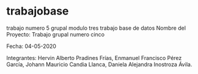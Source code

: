 # trabajobase
trabajo numero 5 grupal modulo tres
trabajo base de datos 
Nombre del Proyecto: Trabajo grupal numero cinco  

Fecha: 04-05-2020 

Integrantes: Hervin Alberto Pradines Frías, Enmanuel Francisco Pérez García, Johann Mauricio Candia Llanca, Daniela Alejandra Inostroza Ávila. 


